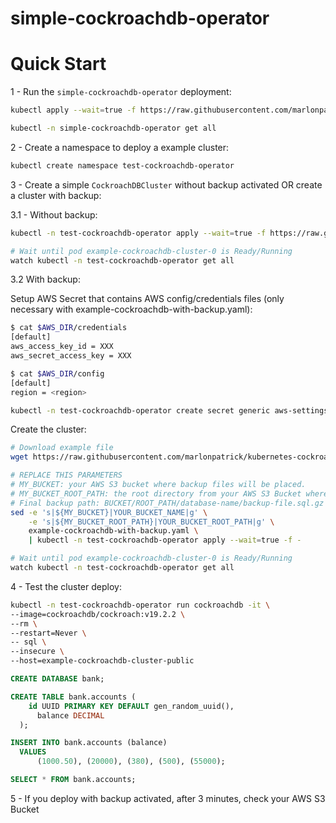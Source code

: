 # simple-cockroachdb-operator

# Quick Start

1 - Run the `simple-cockroachdb-operator` deployment:

```bash
kubectl apply --wait=true -f https://raw.githubusercontent.com/marlonpatrick/kubernetes-cockroachdb-operator/master/operator-deploy/operator.yaml

kubectl -n simple-cockroachdb-operator get all
```

2 - Create a namespace to deploy a example cluster:

```bash
kubectl create namespace test-cockroachdb-operator
```

3 - Create a simple `CockroachDBCluster` without backup activated OR create a cluster with backup:

3.1 - Without backup:

```bash
kubectl -n test-cockroachdb-operator apply --wait=true -f https://raw.githubusercontent.com/marlonpatrick/kubernetes-cockroachdb-operator/master/operator-deploy/example-cockroachdb.yaml

# Wait until pod example-cockroachdb-cluster-0 is Ready/Running
watch kubectl -n test-cockroachdb-operator get all
```

3.2 With backup:

Setup AWS Secret that contains AWS config/credentials files (only necessary with example-cockroachdb-with-backup.yaml):

```bash
$ cat $AWS_DIR/credentials
[default]
aws_access_key_id = XXX
aws_secret_access_key = XXX

$ cat $AWS_DIR/config
[default]
region = <region>

kubectl -n test-cockroachdb-operator create secret generic aws-settings --from-file=$AWS_DIR/credentials --from-file=$AWS_DIR/config
```


Create the cluster:

```bash
# Download example file
wget https://raw.githubusercontent.com/marlonpatrick/kubernetes-cockroachdb-operator/master/operator-deploy/example-cockroachdb-with-backup.yaml

# REPLACE THIS PARAMETERS
# MY_BUCKET: your AWS S3 bucket where backup files will be placed.
# MY_BUCKET_ROOT_PATH: the root directory from your AWS S3 Bucket where backup files will be placed. 
# Final backup path: BUCKET/ROOT_PATH/database-name/backup-file.sql.gz
sed -e 's|${MY_BUCKET}|YOUR_BUCKET_NAME|g' \
	-e 's|${MY_BUCKET_ROOT_PATH}|YOUR_BUCKET_ROOT_PATH|g' \
	example-cockroachdb-with-backup.yaml \
	| kubectl -n test-cockroachdb-operator apply --wait=true -f -

# Wait until pod example-cockroachdb-cluster-0 is Ready/Running
watch kubectl -n test-cockroachdb-operator get all
```

4 - Test the cluster deploy:

```bash
kubectl -n test-cockroachdb-operator run cockroachdb -it \
--image=cockroachdb/cockroach:v19.2.2 \
--rm \
--restart=Never \
-- sql \
--insecure \
--host=example-cockroachdb-cluster-public
```

```sql
CREATE DATABASE bank;

CREATE TABLE bank.accounts (
    id UUID PRIMARY KEY DEFAULT gen_random_uuid(),
      balance DECIMAL
  );

INSERT INTO bank.accounts (balance)
  VALUES
      (1000.50), (20000), (380), (500), (55000);

SELECT * FROM bank.accounts;
```

5 - If you deploy with backup activated, after 3 minutes, check your AWS S3 Bucket 